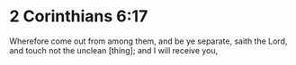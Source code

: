 # 2 Corinthians 6:17

Wherefore come out from among them, and be ye separate, saith the Lord, and touch not the unclean [thing]; and I will receive you,